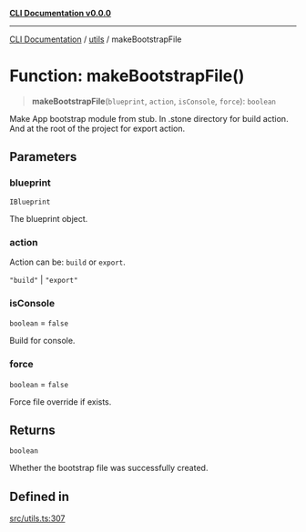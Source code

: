 [**CLI Documentation v0.0.0**](../../README.md)

***

[CLI Documentation](../../modules.md) / [utils](../README.md) / makeBootstrapFile

# Function: makeBootstrapFile()

> **makeBootstrapFile**(`blueprint`, `action`, `isConsole`, `force`): `boolean`

Make App bootstrap module from stub.
In .stone directory for build action.
And at the root of the project for export action.

## Parameters

### blueprint

`IBlueprint`

The blueprint object.

### action

Action can be: `build` or `export`.

`"build"` | `"export"`

### isConsole

`boolean` = `false`

Build for console.

### force

`boolean` = `false`

Force file override if exists.

## Returns

`boolean`

Whether the bootstrap file was successfully created.

## Defined in

[src/utils.ts:307](https://github.com/stonemjs/cli/blob/7903e21087d732d9d42947a348eb3c473963e042/src/utils.ts#L307)
